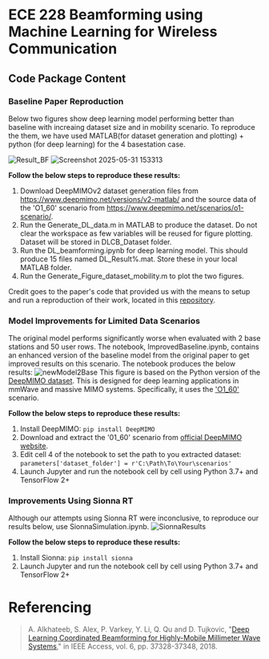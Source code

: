 # ECE 228 Beamforming using Machine Learning for Wireless Communication 

## Code Package Content 

### Baseline Paper Reproduction
Below two figures show deep learning model performing better than baseline with increaing dataset size and in mobility scenario. To reproduce the them, we have used MATLAB(for dataset generation and plotting) + python (for deep learning) for the 4 basestation case. 

![Result_BF](https://github.com/user-attachments/assets/8ffc27e2-5508-415f-a19e-c6c4483f2c36)
![Screenshot 2025-05-31 153313](https://github.com/user-attachments/assets/9a793acf-d6e8-4e57-a3f3-7a31c42b1798)

**Follow the below steps to reproduce these results:**
1. Download DeepMIMOv2 dataset generation files from https://www.deepmimo.net/versions/v2-matlab/
   and the source data of the 'O1_60' scenario from https://www.deepmimo.net/scenarios/o1-scenario/.
2. Run the Generate_DL_data.m in MATLAB to produce the dataset. Do not clear the workspace as few variables will be reused for figure plotting. Dataset will be stored in DLCB_Dataset folder.
3. Run the DL_beamforming.ipynb for deep learning model. This should produce 15 files named DL_Result%.mat. Store these in your local MATLAB folder.
4. Run the Generate_Figure_dataset_mobility.m to plot the two figures.

Credit goes to the paper's code that provided us with the means to setup and run a reproduction of their work, located in this [repository](https://github.com/wireless-intelligence-lab/DeepLearning-CoordinatedBeamforming).

### Model Improvements for Limited Data Scenarios
The original model performs significantly worse when evaluated with 2 base stations and 50 user rows. The notebook, ImprovedBaseline.ipynb, contains an enhanced version of the baseline model from the original paper to get improved results on this scenario. The notebook produces the below results:
![newModel2Base](https://github.com/user-attachments/assets/85d152f7-8f24-49ab-aa0c-c73c3062c6de)
This figure is based on the Python version of the [DeepMIMO dataset](https://deepmimo.net/versions/v2-python/). This is designed for deep learning applications in mmWave and massive MIMO systems. Specifically, it uses the ['O1_60'](https://deepmimo.net/scenarios/o1-scenario/) scenario.

**Follow the below steps to reproduce these results:**
1. Install DeepMIMO: `pip install DeepMIMO`
2. Download and extract the '01_60' scenario from [official DeepMIMO website](https://deepmimo.net/scenarios/o1-scenario/).
3. Edit cell 4 of the notebook to set the path to you extracted dataset: `parameters['dataset_folder'] = r'C:\Path\To\Your\scenarios'`
4. Launch Jupyter and run the notebook cell by cell using Python 3.7+ and TensorFlow 2+

### Improvements Using Sionna RT 
Although our attempts using Sionna RT were inconclusive, to reproduce our results below, use SionnaSimulation.ipynb. 
![SionnaResults](https://github.com/user-attachments/assets/c4542123-24ff-4838-8fdb-08e2f1078e02)

**Follow the below steps to reproduce these results:**
1. Install Sionna: `pip install sionna`
2. Launch Jupyter and run the notebook cell by cell using Python 3.7+ and TensorFlow 2+

# Referencing
> A. Alkhateeb, S. Alex, P. Varkey, Y. Li, Q. Qu and D. Tujkovic, "[Deep Learning Coordinated Beamforming for Highly-Mobile Millimeter Wave Systems](https://ieeexplore.ieee.org/abstract/document/8395149)," in IEEE Access, vol. 6, pp. 37328-37348, 2018.
